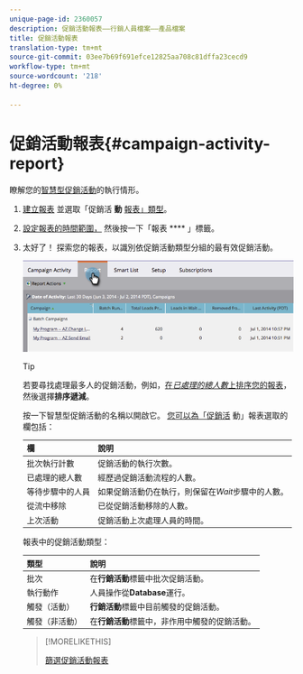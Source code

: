 ```yaml
---
unique-page-id: 2360057
description: 促銷活動報表——行銷人員檔案——產品檔案
title: 促銷活動報表
translation-type: tm+mt
source-git-commit: 03ee7b69f691efce12825aa708c81dffa23cecd9
workflow-type: tm+mt
source-wordcount: '218'
ht-degree: 0%

---
```



# 促銷活動報表{#campaign-activity-report}

瞭解您的[智慧型促銷活動](/help/marketo/product-docs/core-marketo-concepts/smart-campaigns/creating-a-smart-campaign/understanding-batch-and-trigger-smart-campaigns.md)的執行情形。

1. [建立報表](/help/marketo/product-docs/reporting/basic-reporting/creating-reports/create-a-report-in-a-program.md) 並選取「促銷活 **動** [報表」類型](/help/marketo/product-docs/reporting/basic-reporting/report-types/report-type-overview.md)。

1. [設定報表的時間範圍，](/help/marketo/product-docs/reporting/basic-reporting/editing-reports/change-a-report-time-frame.md) 然後按一下「報表 **** 」標籤。

1. 太好了！ 探索您的報表，以識別依促銷活動類型分組的最有效促銷活動。

   ![](assets/image2014-9-16-16-3a8-3a45.png)

   >[!TIP]
   >
   >若要尋找處理最多人的促銷活動，例如，[在&#x200B;_已處理的總人數_&#x200B;上排序您的報表](/help/marketo/product-docs/reporting/basic-reporting/editing-reports/sort-report-on-columns.md)，然後選擇&#x200B;**排序遞減**。

   按一下智慧型促銷活動的名稱以開啟它。  [您可以為「促銷活](/help/marketo/product-docs/reporting/basic-reporting/editing-reports/select-report-columns.md) 動」報表選取的欄包括：

   | 欄 | 說明 |
   |---|---|
   | 批次執行計數 | 促銷活動的執行次數。 |
   | 已處理的總人數 | 經歷過促銷活動流程的人數。 |
   | 等待步驟中的人員 | 如果促銷活動仍在執行，則保留在&#x200B;*Wait*&#x200B;步驟中的人數。 |
   | 從流中移除 | 已從促銷活動移除的人數。 |
   | 上次活動 | 促銷活動上次處理人員的時間。 |

   報表中的促銷活動類型：

   | 類型 | 說明 |
   |---|---|
   | 批次 | 在&#x200B;**行銷活動**&#x200B;標籤中批次促銷活動。 |
   | 執行動作 | 人員操作從&#x200B;**Database**&#x200B;運行。 |
   | 觸發（活動） | **行銷活動**&#x200B;標籤中目前觸發的促銷活動。 |
   | 觸發（非活動） | 在&#x200B;**行銷活動**&#x200B;標籤中，非作用中觸發的促銷活動。 |

   >[!MORELIKETHIS]
   >
   >[篩選促銷活動報表](/help/marketo/product-docs/reporting/basic-reporting/report-activity/filter-a-campaign-activity-report.md)
